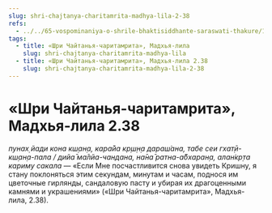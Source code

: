 ```yaml
---
slug: shri-chajtanya-charitamrita-madhya-lila-2-38
refs:
  - ../../65-vospominaniya-o-shrile-bhaktisiddhante-saraswati-thakure/1041-1983-03-02-hari-katha-na-den-yavleniya-shrily-sarasvati-thakura.md
tags:
  - title: «Шри Чайтанья-чаритамрита», Мадхья-лила
    slug: shri-chajtanya-charitamrita-madhya-lila
  - title: «Шри Чайтанья-чаритамрита», Мадхья-лила 2.38
    slug: shri-chajtanya-charitamrita-madhya-lila-2-38
---
```


# «Шри Чайтанья-чаритамрита», Мадхья-лила 2.38

*пунах̣ йади кона кш̣ан̣а, кара̄йа кр̣ш̣н̣а дараш́ана, табе сеи гхат̣ӣ-кш̣ан̣а-пала / дийа̄ ма̄лйа-чандана, на̄на̄ ратна-а̄бхаран̣а, алан̇кр̣та кариму сакала* — «Если Мне посчастливится снова увидеть Кришну, я стану поклоняться этим секундам, минутам и часам, поднося им цветочные гирлянды, сандаловую пасту и убирая их драгоценными камнями и украшениями» («Шри Чайтанья-чаритамрита», Мадхья-лила, 2.38).

